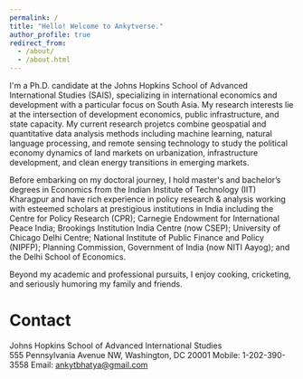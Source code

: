 ```yaml
---
permalink: /
title: "Hello! Welcome to Ankytverse."
author_profile: true
redirect_from: 
  - /about/
  - /about.html
---
```


I'm a Ph.D. candidate at the Johns Hopkins School of Advanced International Studies (SAIS), specializing in international economics and development with a particular focus on South Asia. My research interests lie at the intersection of development economics, public infrastructure, and state capacity. My current research projetcs combine geospatial and quantitative data analysis methods including machine learning, natural language processing, and remote sensing technology to study the political economy dynamics of land markets on urbanization, infrastructure development, and clean energy transitions in emerging markets.

Before embarking on my doctoral journey, I hold master's and bachelor’s degrees in Economics from the Indian Institute of Technology (IIT) Kharagpur and have rich experience in policy research & analysis working with esteemed scholars at prestigious institutions in India including the Centre for Policy Research (CPR); Carnegie Endowment for International Peace India; Brookings Institution India Centre (now CSEP); University of Chicago Delhi Centre; National Institute of Public Finance and Policy (NIPFP); Planning Commission, Government of India (now NITI Aayog); and the Delhi School of Economics. 

Beyond my academic and professional pursuits, I enjoy cooking, cricketing, and seriously humoring my family and friends.


Contact
=====

Johns Hopkins School of Advanced International Studies  
555 Pennsylvania Avenue NW, Washington, DC 20001
Mobile: 1-202-390-3558
Email: ankytbhatya@gmail.com


